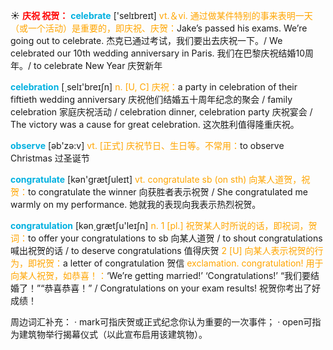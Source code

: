 ☀ <font color="red">**庆祝 祝贺：**</font>
<font color="sky blue">**celebrate**</font> ['selɪbreɪt] 
<font color="orange">vt.＆vi. 通过做某件特别的事来表明一天（或一个活动）是重要的，即庆祝、庆贺：</font>Jake’s passed his exams. We’re going out to celebrate. 杰克已通过考试，我们要出去庆祝一下。/ We celebrated our 10th wedding anniversary in Paris. 我们在巴黎庆祝结婚10周年。/ to celebrate New Year 庆贺新年

<font color="sky blue">**celebration**</font> [͵selɪ'breɪʃn] 
<font color="orange">n. [U, C] 庆祝：</font>a party in celebration of their fiftieth wedding anniversary 庆祝他们结婚五十周年纪念的聚会 / family celebration 家庭庆祝活动 / celebration dinner, celebration party 庆祝宴会 / The victory was a cause for great celebration. 这次胜利值得隆重庆祝。

<font color="sky blue">**observe**</font> [əb'zə:v] 
<font color="orange">vt. [正式] 庆祝节日、生日等。不常用：</font>to observe Christmas 过圣诞节

<font color="sky blue">**congratulate**</font> [kən'ɡrætʃuleɪt] 
<font color="orange">vt. congratulate sb (on sth) 向某人道贺，祝贺：</font>to congratulate the winner 向获胜者表示祝贺 / She congratulated me warmly on my performance. 她就我的表现向我表示热烈祝贺。

<font color="sky blue">**congratulation**</font> [kən͵ɡrætʃu'leɪʃn] 
<font color="orange">n. 1 [pl.] 祝贺某人时所说的话，即祝词，贺词：</font>to offer your congratulations to sb 向某人道贺 / to shout congratulations 喊出祝贺的话 / to deserve congratulations 值得庆贺 <font color="orange">2 [U] 向某人表示祝贺的行为，即祝贺：</font>a letter of congratulation 贺信 <font color="orange">exclamation. congratulation! 用于向某人祝贺，如恭喜！：</font>‘We’re getting married!’ ‘Congratulations!’ “我们要结婚了！”“恭喜恭喜！” / Congratulations on your exam results! 祝贺你考出了好成绩！

周边词汇补充：
· mark可指庆贺或正式纪念你认为重要的一次事件；
· open可指为建筑物举行揭幕仪式（以此宣布启用该建筑物）。
